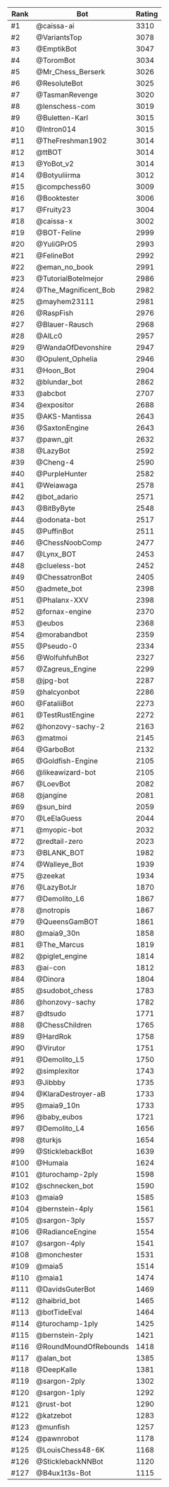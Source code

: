 Rank|Bot|Rating
---|---|---
#1|@caissa-ai|3310
#2|@VariantsTop|3078
#3|@EmptikBot|3047
#4|@ToromBot|3034
#5|@Mr_Chess_Berserk|3026
#6|@ResoluteBot|3025
#7|@TasmanRevenge|3020
#8|@lenschess-com|3019
#9|@Buletten-Karl|3015
#10|@Intron014|3015
#11|@TheFreshman1902|3014
#12|@ttBOT|3014
#13|@YoBot_v2|3014
#14|@Botyuliirma|3012
#15|@compchess60|3009
#16|@Booktester|3006
#17|@Fruity23|3004
#18|@caissa-x|3002
#19|@BOT-Feline|2999
#20|@YuliGPrO5|2993
#21|@FelineBot|2992
#22|@eman_no_book|2991
#23|@TutorialBotelmejor|2986
#24|@The_Magnificent_Bob|2982
#25|@mayhem23111|2981
#26|@RaspFish|2976
#27|@Blauer-Rausch|2968
#28|@AILc0|2957
#29|@WandaOfDevonshire|2947
#30|@Opulent_Ophelia|2946
#31|@Hoon_Bot|2904
#32|@blundar_bot|2862
#33|@abcbot|2707
#34|@expositor|2688
#35|@AKS-Mantissa|2643
#36|@SaxtonEngine|2643
#37|@pawn_git|2632
#38|@LazyBot|2592
#39|@Cheng-4|2590
#40|@PurpleHunter|2582
#41|@Weiawaga|2578
#42|@bot_adario|2571
#43|@BitByByte|2548
#44|@odonata-bot|2517
#45|@PuffinBot|2511
#46|@ChessNoobComp|2477
#47|@Lynx_BOT|2453
#48|@clueless-bot|2452
#49|@ChessatronBot|2405
#50|@admete_bot|2398
#51|@Phalanx-XXV|2398
#52|@fornax-engine|2370
#53|@eubos|2368
#54|@morabandbot|2359
#55|@Pseudo-0|2334
#56|@WolfuhfuhBot|2327
#57|@Zagreus_Engine|2299
#58|@jpg-bot|2287
#59|@halcyonbot|2286
#60|@FataliiBot|2273
#61|@TestRustEngine|2272
#62|@honzovy-sachy-2|2163
#63|@matmoi|2145
#64|@GarboBot|2132
#65|@Goldfish-Engine|2105
#66|@likeawizard-bot|2105
#67|@LoevBot|2082
#68|@jangine|2081
#69|@sun_bird|2059
#70|@LeElaGuess|2044
#71|@myopic-bot|2032
#72|@redtail-zero|2023
#73|@BLANK_BOT|1982
#74|@Walleye_Bot|1939
#75|@zeekat|1934
#76|@LazyBotJr|1870
#77|@Demolito_L6|1867
#78|@notropis|1867
#79|@QueensGamBOT|1861
#80|@maia9_30n|1858
#81|@The_Marcus|1819
#82|@piglet_engine|1814
#83|@ai-con|1812
#84|@Dinora|1804
#85|@sudobot_chess|1783
#86|@honzovy-sachy|1782
#87|@dtsudo|1771
#88|@ChessChildren|1765
#89|@HardRok|1758
#90|@Virutor|1751
#91|@Demolito_L5|1750
#92|@simplexitor|1743
#93|@Jibbby|1735
#94|@KlaraDestroyer-aB|1733
#95|@maia9_10n|1733
#96|@baby_eubos|1721
#97|@Demolito_L4|1656
#98|@turkjs|1654
#99|@SticklebackBot|1639
#100|@Humaia|1624
#101|@turochamp-2ply|1598
#102|@schnecken_bot|1590
#103|@maia9|1585
#104|@bernstein-4ply|1561
#105|@sargon-3ply|1557
#106|@RadianceEngine|1554
#107|@sargon-4ply|1541
#108|@monchester|1531
#109|@maia5|1514
#110|@maia1|1474
#111|@DavidsGuterBot|1469
#112|@haibrid_bot|1465
#113|@botTideEval|1464
#114|@turochamp-1ply|1425
#115|@bernstein-2ply|1421
#116|@RoundMoundOfRebounds|1418
#117|@alan_bot|1385
#118|@DeepKalle|1381
#119|@sargon-2ply|1302
#120|@sargon-1ply|1292
#121|@rust-bot|1290
#122|@katzebot|1283
#123|@munfish|1257
#124|@pawnrobot|1178
#125|@LouisChess48-6K|1168
#126|@SticklebackNNBot|1120
#127|@B4ux1t3s-Bot|1115
